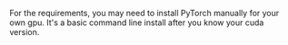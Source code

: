 For the requirements, you may need to install PyTorch manually for your own gpu. It's a basic command line install after you know your cuda version.

